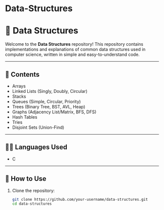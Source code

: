 # Data-Structures
# 🧠 Data Structures

Welcome to the **Data Structures** repository! This repository contains implementations and explanations of common data structures used in computer science, written in simple and easy-to-understand code.

---

## 📂 Contents

- Arrays
- Linked Lists (Singly, Doubly, Circular)
- Stacks
- Queues (Simple, Circular, Priority)
- Trees (Binary Tree, BST, AVL, Heap)
- Graphs (Adjacency List/Matrix, BFS, DFS)
- Hash Tables
- Tries
- Disjoint Sets (Union-Find)

---

## 🧑‍💻 Languages Used

- C 
---

## 📘 How to Use

1. Clone the repository:
   ```bash
   git clone https://github.com/your-username/data-structures.git
   cd data-structures
